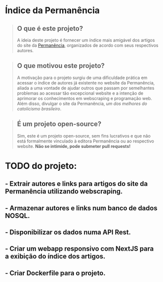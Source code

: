 # Índice da Permanência

> ## O que é este projeto?
> 
> A ideia deste projeto é fornecer um índice mais amigável dos artigos do site da   [Permanência](https://permanencia.org.br), organizados de acordo com seus respectivos autores.

> ## O que motivou este projeto?
>
> A motivação para o projeto surgiu de uma dificuldade prática em acessar o índice de autores já existente no website da Permanência, aliada a uma vontade de ajudar outros que passam por semelhantes problemas ao acessar tão excepcional website e a intenção de aprimorar os conhecimentos em webscraping e programação web. Além disso, divulgar o site da Permanência, *um dos melhores do catolicismo brasileiro*.

> ## É um projeto open-source?
>
> Sim, este é um projeto open-source, sem fins lucrativos e que não está formalmente vinculado à editora Permanência ou ao respectivo website. **Não se intimide, pode submeter pull requests!**


# TODO do projeto:

## - Extrair autores e links para artigos do site da Permanência utilizando webscraping.
## - Armazenar autores e links num banco de dados NOSQL.
## - Disponibilizar os dados numa API Rest.
## - Criar um webapp responsivo com NextJS para a exibição do índice dos artigos.
## - Criar Dockerfile para o projeto.
